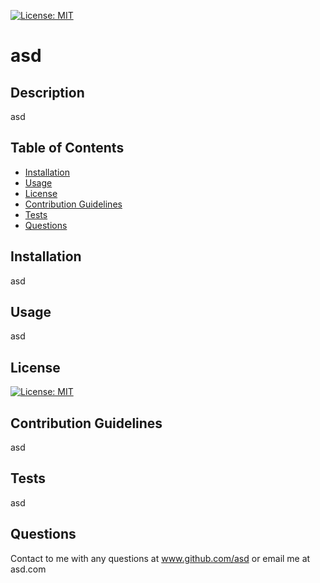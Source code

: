 [![License: MIT](https://img.shields.io/badge/License-MIT-yellow.svg)](https://opensource.org/licenses/MIT)
# asd 
## Description
asd
## Table of Contents
* [Installation](#installation)
* [Usage](#usage)
* [License](#license)
* [Contribution Guidelines](#contribute)
* [Tests](#tests)
* [Questions](#questions)
## Installation
asd
## Usage
asd
## License
[![License: MIT](https://img.shields.io/badge/License-MIT-yellow.svg)](https://opensource.org/licenses/MIT)
<a name="contribute"></a>
## Contribution Guidelines
asd
## Tests
asd
## Questions
Contact to me with any questions at www.github.com/asd or email me at asd.com